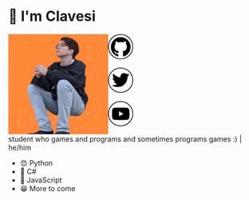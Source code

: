 # 👋 I'm Clavesi

<img src="https://github.com/clavesi/clavesi/blob/master/img/profile-pic-2020-color.png?raw=true" align="left" width="200" height="200" />

<a href="https://github.com/clavesi"><img src="https://github.com/clavesi/clavesi/blob/master/img/github.png?raw=true" width="50" height="50" /></a>

<a href="https://twitter.com/clavesii"><img src="https://github.com/clavesi/clavesi/blob/master/img/twitter.png?raw=true" width="50" height="50" /></a>

<a href="https://www.youtube.com/channel/UCOcfPlsNiMSjtPpYuso48pw"><img src="https://github.com/clavesi/clavesi/blob/master/img/youtube.png?raw=true" width="50" height="50" /></a>

student who games and programs and sometimes programs games :) | he/him

- 😍 Python
- 👾 C#
- 😤 JavaScript
- 😁 More to come
